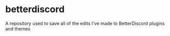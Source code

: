 # betterdiscord
A repository used to save all of the edits I've made to BetterDiscord plugins and themes

